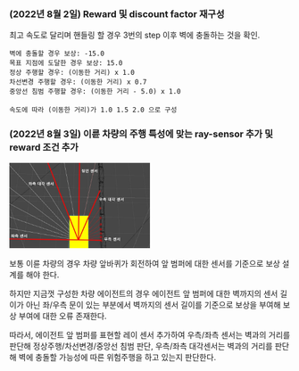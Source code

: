 ### (2022년 8월 2일) Reward 및 discount factor 재구성

최고 속도로 달리며 핸들링 할 경우 3번의 step 이후 벽에 충돌하는 것을 확인.

    벽에 충돌할 경우 보상: -15.0
    목표 지점에 도달한 경우 보상: 15.0
    정상 주행할 경우: (이동한 거리) x 1.0
    차선변경 주행할 경우: (이동한 거리) x 0.7
    중앙선 침범 주행할 경우: (이동한 거리 - 5.0) x 1.0
    
    속도에 따라 (이동한 거리)가 1.0 1.5 2.0 으로 구성


### (2022년 8월 3일) 이륜 차량의 주행 특성에 맞는 ray-sensor 추가 및 reward 조건 추가

<img src="https://github.com/sh02092/unity-ml-agents-DQN-based/blob/f53449807343473ac7d9d7d2a1ca9cd13ef041ec/Image/add%20ray%20sensor.jpg" width="50%" height="50%">

보통 이륜 차량의 경우 차량 앞바퀴가 회전하여 앞 범퍼에 대한 센서를 기준으로 보상 설계를 해야 한다.

하지만 지금껏 구성한 차량 에이전트의 경우 에이전트 앞 범퍼에 대한 벽까지의 센서 길이가 아닌 
좌/우측 문이 있는 부분에서 벽까지의 센서 길이를 기준으로 보상을 부여해 보상 부여에 대한 오류 존재한다.

따라서, 에이전트 앞 범퍼를 표현할 레이 센서 추가하여 
우측/좌측 센서는 벽과의 거리를 판단해 정상주행/차선변경/중앙선 침범 판단,
우측/좌측 대각센서는 벽과의 거리를 판단해 벽에 충돌할 가능성에 따른 위험주행을 하고 있는지 판단한다.
